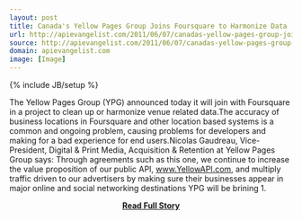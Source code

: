 ```yaml
---
layout: post
title: Canada's Yellow Pages Group Joins Foursquare to Harmonize Data
url: http://apievangelist.com/2011/06/07/canadas-yellow-pages-group-joins-foursquare-to-harmonize-data/
source: http://apievangelist.com/2011/06/07/canadas-yellow-pages-group-joins-foursquare-to-harmonize-data/
domain: apievangelist.com
image: [Image]
---
```

{% include JB/setup %}<p>The Yellow Pages Group (YPG) announced today it will join with Foursquare in a project to clean up or harmonize venue related data.The accuracy of business locations in Foursquare and other location based systems is a common and ongoing problem, causing problems for developers and making for a bad experience for end users.Nicolas Gaudreau, Vice-President, Digital &amp; Print Media, Acquisition &amp; Retention at Yellow Pages Group says:
Through agreements such as this one, we continue to increase the value proposition of our public API, www.YellowAPI.com, and multiply traffic driven to our advertisers by making sure their businesses appear in major online and social networking destinations
YPG will be brining 1.</p>
<center><p><a href="http://apievangelist.com/2011/06/07/canadas-yellow-pages-group-joins-foursquare-to-harmonize-data/" style='padding:25px; font-sze:18px; font-weight: bold;'>Read Full Story</a></p></center>
